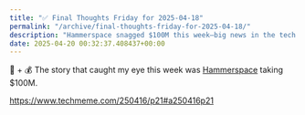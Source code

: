```yaml
---
title: "✅ Final Thoughts Friday for 2025-04-18"
permalink: "/archive/final-thoughts-friday-for-2025-04-18/"
description: "Hammerspace snagged $100M this week—big news in the tech world!"
date: 2025-04-20 00:32:37.408437+00:00
---
```


<!-- buttondown-editor-mode: fancy --><p>🤖 + 💰 The story that caught my eye this week was <a target="_blank" rel="noopener noreferrer nofollow" href="https://techfieldday.com/companies/hammerspace/">Hammerspace</a> taking $100M.</p><p><a target="_blank" rel="noopener noreferrer nofollow" href="https://www.techmeme.com/250416/p21#a250416p21">https://www.techmeme.com/250416/p21#a250416p21</a></p>
